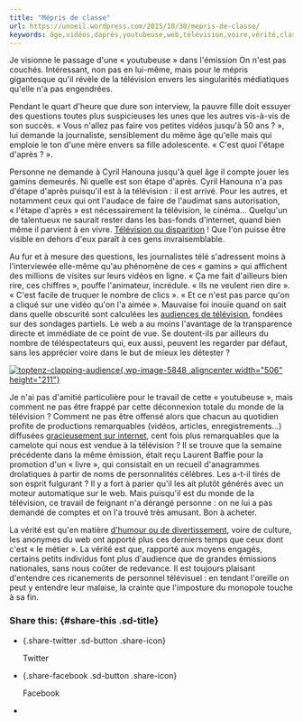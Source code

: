```yaml
---
title: "Mépris de classe"
url: https://unoeil.wordpress.com/2015/10/30/mepris-de-classe/
keywords: âge,vidéos,daprès,youtubeuse,web,télévision,voire,vérité,classe,mépris,cest,travail
---
```

Je visionne le passage d'une « youtubeuse » dans l'émission On n'est pas couchés. Intéressant, non pas en lui-même, mais pour le mépris gigantesque qu'il révèle de la télévision envers les singularités médiatiques qu'elle n'a pas engendrées.

Pendant le quart d'heure que dure son interview, la pauvre fille doit essuyer des questions toutes plus suspicieuses les unes que les autres vis-à-vis de son succès. « Vous n'allez pas faire vos petites vidéos jusqu'à 50 ans ? », lui demande la journaliste, sensiblement du même âge qu'elle mais qui emploie le ton d'une mère envers sa fille adolescente. « C'est quoi l'étape d'après ? ».

Personne ne demande à Cyril Hanouna jusqu'à quel âge il compte jouer les gamins demeurés. Ni quelle est son étape d'après. Cyril Hanouna n'a pas d'étape d'après puisqu'il est à la télévision : il est arrivé. Pour les autres, et notamment ceux qui ont l'audace de faire de l'audimat sans autorisation, « l'étape d'après » est nécessairement la télévision, le cinéma... Quelqu'un de talentueux ne saurait rester dans les bas-fonds d'internet, quand bien même il parvient à en vivre. [Télévision ou disparition](https://unoeil.wordpress.com/2009/10/25/lesprit-canal/) ! Que l'on puisse être visible en dehors d'eux paraît à ces gens invraisemblable.

Au fur et à mesure des questions, les journalistes télé s'adressent moins à l'interviewée elle-même qu'au phénomène de ces « gamins » qui affichent des millions de visites sur leurs vidéos en ligne. « Ça me fait d'ailleurs bien rire, ces chiffres », pouffe l'animateur, incrédule. « Ils ne veulent rien dire ». « C'est facile de truquer le nombre de clics ». « Et ce n'est pas parce qu'on a cliqué sur une vidéo qu'on l'a aimée ». Mauvaise foi inouïe quand on sait dans quelle obscurité sont calculées les [audiences de télévision](https://unoeil.wordpress.com/2010/03/09/paysage-audiovisuel-et-mediatique-la-jungle-tropicale/), fondées sur des sondages partiels. Le web a au moins l'avantage de la transparence directe et immédiate de ce point de vue. Se doutent-ils par ailleurs du nombre de téléspectateurs qui, eux aussi, peuvent les regarder par défaut, sans les apprécier voire dans le but de mieux les détester ?

[![toptenz-clapping-audience](https://unoeil.files.wordpress.com/2015/10/toptenz-clapping-audience.jpg?w=506&h=211){.wp-image-5848 .aligncenter width="506" height="211"}](https://unoeil.files.wordpress.com/2015/10/toptenz-clapping-audience.jpg)

Je n'ai pas d'amitié particulière pour le travail de cette « youtubeuse », mais comment ne pas être frappé par cette déconnexion totale du monde de la télévision ? Comment ne pas être offensé alors que chacun au quotidien profite de productions remarquables (vidéos, articles, enregistrements...) diffusées [gracieusement sur internet](https://unoeil.wordpress.com/2011/08/08/deprofessionnalisation-du-spectacle/), cent fois plus remarquables que la camelote qui nous est vendue à la télévision ? Il se trouve que la semaine précédente dans la même émission, était reçu Laurent Baffie pour la promotion d'un « livre », qui consistait en un recueil d'anagrammes drolatiques à partir de noms de personnalités célèbres. Les a-t-il tirés de son esprit fulgurant ? Il y a fort à parier qu'il les ait plutôt générés avec un moteur automatique sur le web. Mais puisqu'il est du monde de la télévision, ce travail de feignant n'a dérangé personne : on ne lui a pas demandé de comptes et on l'a trouvé très amusant. Bon à acheter.

La vérité est qu'en matière [d'humour ou de divertissement](https://unoeil.wordpress.com/2010/08/19/irreverence-inoffensive/), voire de culture, les anonymes du web ont apporté plus ces derniers temps que ceux dont c'est « le métier ». La vérité est que, rapporté aux moyens engagés, certains petits individus font plus d'audience que de grandes émissions nationales, sans nous coûter de redevance. Il est toujours plaisant d'entendre ces ricanements de personnel télévisuel : en tendant l'oreille on peut y entendre leur malaise, la crainte que l'imposture du monopole touche à sa fin.

### Share this: {#share-this .sd-title}

-   [](https://unoeil.wordpress.com/2015/10/30/mepris-de-classe/?share=twitter "Partager sur Twitter"){.share-twitter .sd-button .share-icon}

    Twitter

-   [](https://unoeil.wordpress.com/2015/10/30/mepris-de-classe/?share=facebook "Cliquer pour partager sur Facebook"){.share-facebook .sd-button .share-icon}

    Facebook

-   
